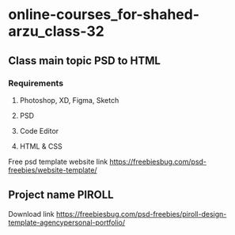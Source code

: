 # online-courses_for-shahed-arzu_class-32

## Class main topic PSD to HTML

### Requirements
 
 1. Photoshop, XD, Figma, Sketch

 2. PSD

 3. Code Editor

 4. HTML & CSS

 Free psd template website link 
 https://freebiesbug.com/psd-freebies/website-template/


 ## Project name PIROLL

 Download link https://freebiesbug.com/psd-freebies/piroll-design-template-agencypersonal-portfolio/
